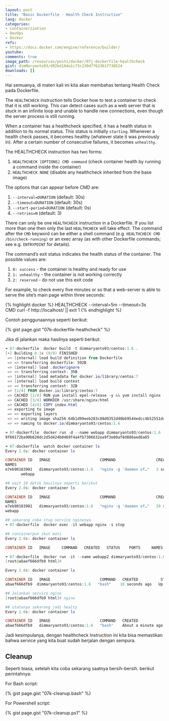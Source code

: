 ```yaml
---
layout: post
title: "Basic Dockerfile - Health Check Instruction"
lang: docker
categories:
- Containerization
- DevOps
- Docker
refs: 
- https://docs.docker.com/engine/reference/builder/
youtube: 
comments: true
image_path: /resources/posts/docker/07j-dockerfile-healthcheck
gist: dimMaryanto93/d92bd18da1c73c230d7762361f738524
downloads: []
---
```


Hai semuanya, di materi kali ini kita akan membahas tentang Health Check pada Dockerfile.

The `HEALTHCHECK` instruction tells Docker how to test a container to check that it is still working. This can detect cases such as a web server that is stuck in an infinite loop and unable to handle new connections, even though the server process is still running.

When a container has a healthcheck specified, it has a health status in addition to its normal status. This status is initially `starting`. Whenever a health check passes, it becomes healthy (whatever state it was previously in). After a certain number of consecutive failures, it becomes `unhealthy`.

The HEALTHCHECK instruction has two forms:

1. `HEALTHCHECK [OPTIONS] CMD command` (check container health by running a command inside the container)
2. `HEALTHCHECK NONE` (disable any healthcheck inherited from the base image)

The options that can appear before CMD are:

1. `--interval=DURATION` (default: 30s)
2. `--timeout=DURATION` (default: 30s)
3. `--start-period=DURATION` (default: 0s)
4. `--retries=N` (default: 3)

There can only be one `HEALTHCHECK` instruction in a Dockerfile. If you list more than one then only the last `HEALTHCHECK` will take effect.
The command after the `CMD` keyword can be either a shell command (e.g. `HEALTHCHECK CMD /bin/check-running)` or an exec array (as with other Dockerfile commands; see e.g. `ENTRYPOINT` for details).

The command’s exit status indicates the health status of the container. The possible values are:

1. `0: success` - the container is healthy and ready for use
2. `1: unhealthy` - the container is not working correctly
3. `2: reserved` - do not use this exit code

For example, to check every five minutes or so that a web-server is able to serve the site’s main page within three seconds:

{% highlight docker %}
HEALTHCHECK --interval=5m --timeout=3s \
  CMD curl -f http://localhost/ || exit 1
{% endhighlight %}

Contoh penggunaannya seperti berikut:

{% gist page.gist "07k-dockerfile-heathcheck" %}

Jika di jalankan maka hasilnya seperti berikut:

```powershell
➜ 07-dockerfile  docker build -t dimmaryanto93/centos:1.6 .
[+] Building 0.1s (9/9) FINISHED
 => [internal] load build definition from Dockerfile                                                               0.0s
 => => transferring dockerfile: 592B                                                                               0.0s
 => [internal] load .dockerignore                                                                                  0.0s
 => => transferring context: 35B                                                                                   0.0s
 => [internal] load metadata for docker.io/library/centos:7                                                        0.0s
 => [internal] load build context                                                                                  0.0s
 => => transferring context: 32B                                                                                   0.0s
 => [1/4] FROM docker.io/library/centos:7                                                                          0.0s
 => CACHED [2/4] RUN yum install epel-release -y && yum install nginx -y                                           0.0s
 => CACHED [3/4] WORKDIR /usr/share/nginx/html                                                                     0.0s
 => CACHED [4/4] COPY index.html .                                                                                 0.0s
 => exporting to image                                                                                             0.0s
 => => exporting layers                                                                                            0.0s
 => => writing image sha256:64b1d99eeb283c88d0352dd8bb9544edcc4b52551dc8848226341caa03f1204e                       0.0s
 => => naming to docker.io/dimmaryanto93/centos:1.6

➜ 07-dockerfile  docker run -d --name webapp dimmaryanto93/centos:1.6
9f60172ba90b620dc2d5d424b0469f4a4fb7306632ea9f3e80af8d886aed6a85

➜ 07-dockerfile  watch docker container ls
Every 2.0s: docker container ls                                                   MSI-z390-pro: Tue Jun 22 20:36:24 2021

CONTAINER ID   IMAGE                      COMMAND                  CREATED          STATUS                    PORTS
NAMES
e7eb90183981   dimmaryanto93/centos:1.6   "nginx -g 'daemon of…"   3 seconds ago   Up 3 seconds (health: starting)
       webapp

## wait 10 detik hasilnya seperti berikut
Every 2.0s: docker container ls                                                   MSI-z390-pro: Tue Jun 22 20:37:09 2021

CONTAINER ID   IMAGE                      COMMAND                  CREATED          STATUS                    PORTS
NAMES
e7eb90183981   dimmaryanto93/centos:1.6   "nginx -g 'daemon of…"   29 seconds ago   Up 28 seconds (healthy)
webapp

## sekarang coba stop service nginxnya
➜ 07-dockerfile  docker exec -it webapp nginx -s stop

## containerpun ikut mati
Every 2.0s: docker container ls                                                   MSI-z390-pro: Tue Jun 22 20:39:27 2021

CONTAINER ID   IMAGE     COMMAND   CREATED   STATUS    PORTS     NAMES

➜ 07-dockerfile  docker run -it --name webapp2 dimmaryanto93/centos:1.6 bash
[root@abaef666dfb9 html]#

Every 2.0s: docker container ls                                                   MSI-z390-pro: Tue Jun 22 20:40:26 2021

CONTAINER ID   IMAGE                      COMMAND   CREATED          STATUS                      PORTS     NAMES        
abaef666dfb9  dimmaryanto93/centos:1.6   "bash"    18 seconds ago   Up 17 seconds (unhealthy)             webapp2

## Jalankan service nginx
[root@abaef666dfb9 html]# nginx

## statunya sekarang jadi healty
Every 2.0s: docker container ls                                                   MSI-z390-pro: Tue Jun 22 20:41:27 2021

CONTAINER ID   IMAGE                      COMMAND   CREATED              STATUS                        PORTS     NAMES  
abaef666dfb9   dimmaryanto93/centos:1.6   "bash"    About a minute ago   Up About a minute (healthy)             webapp2
```

Jadi kesimpulanya, dengan healthcheck Instruction ini kita bisa memastikan bahwa service yang kita buat sudah berjalan dengan sempura.

## Cleanup

Seperti biasa, setelah kita coba sekarang saatnya bersih-bersih. berikut perintahnya:

For Bash script:

{% gist page.gist "07k-cleanup.bash" %}

For Powershell script:

{% gist page.gist "07k-cleanup.ps1" %}